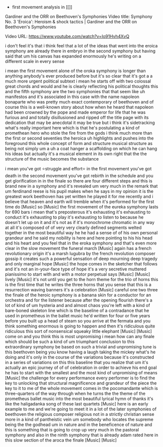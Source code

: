 - first movement analysis in [[]]

Gardiner and the ORR on Beethoven's Symphonies
Video title: Symphony No. 3 'Eroica': Heroism & shock tactics | Gardiner and the ORR on Beethoven's Symphonies
    
Video URL: https://www.youtube.com/watch?v=Io91Hvh4XvQ

i don't feel it's that i think feel that a lot of the ideas that went into the eroica symphony are already there in embryo in the second symphony but having said that um his canvas has expanded enormously he's writing on a different scale in every sense

i mean the first movement alone of the oroka symphony is longer than anything anybody's ever produced before but it's so clear that it's got a a much more urgent political subtext i mean he starts off with two colossal great chords and would and he is clearly reflecting his political thoughts this and the fifth symphony are the two symphonies that that seem like uh manifestos and it's associated in this case with the name napoleon bonaparte who was pretty much exact contemporary of beethoven and of course this is a well-known story about how when he heard that napoleon had been crowned by the pope and made emperor for life that he was furious and and totally disillusioned and ripped off the title page with its dedication that may be anecdotal it may be true but i think it's sidetracking what's really important here which is that he's postulating a kind of promethean hero who stole the fire from the gods i think much more than the first or second seventies the heroica uh highlights and pushes into the foreground this whole concept of form and structure musical structure as being not simply um a uh a coat hanger a scaffolding on which he can hang his ideas but actually it's a musical element in its own right that the the structure of the music becomes the substance 

i mean you've got ⭐️struggle and effort⭐️ in the first movement you've got death in the second movement you've got rebirth in the schedule and you get glorification in in the finale so there are four different steps and this is brand new in a symphony and it's revealed um very much in the remark that um ferdinand reese is his pupil makes when he says in my opinion it is the greatest work beethoven has yet written he played it for me recently and i believe that heaven and earth will tremble when it's performed for the first time do [Music] so [Music] the first movement of the eureka symphony lasts for 690 bars i mean that's preposterous it's exhausting it's exhausting to conduct it's exhausting to play it's exhausting to listen to because he doesn't let up on it and it's not as if it's monochrome chromatic in any way at all it's composed of of very very clearly defined segments welted together in the most beautiful way he he had a sense of of his own personal grandeur and he said my nobility is here and here pointing to his his head and his heart and you feel that in the eroka symphony and that's even more clear in the slow movement the funeral march [Music] again has a french revolutionary origin it's a marsh lugubra by the french revolution composer gossip it creates such a powerful sensation of deep mourning deep tragedy and only marginal hope [Music] the hope comes in the sketcher that follows and it's not an in-your-face type of hope it's a very secretive muttered pianissimo to start with and with a motor perpetual says [Music] [Music] lively [Music] it's not until you get to the horn theme for the trio of horns this is the first time that he writes the three horns that you sense that this is a resurrection waving banners it's a celebration [Music] careful one two three the finale of the heroic symphony is a banana skin for a conductor for an orchestra and for the listener because after the opening flourish there's a lot of kind of um hysteria and and almost chaos you're left with a kind of bare-boned skeleton line which is the baseline of a contradance that he used in prometheus in the ballet music he'd written for four or five years before you built up a head of steam so you arrive at the fermata and you think something enormous is going to happen and then it's ridiculous quite ridiculous this sort of nonsensical squeaky little elephant [Music] [Music] come on and you think this is most unpromising i mean how can any finale which should be such a kind of um triumphant conclusion to this extraordinary symphony be based on such a trivial and unpromising tune is this beethoven being you know having a laugh taking the mickey what's he doing and it's only in the course of the variations because it's constructed in a series of variations on this this baseline that you realize that um it's actually an epic journey of of of celebration in order to achieve his end goal he has to start with the smallest and the most kind of unpromising of means [Music] the challenge for every performance every performer is to find the key to unlocking that structural magnificence and grandeur of the piece the key to it to me of the whole movement comes in the pocomandante which is three-quarters of the way through when he turns the the theme of the prometheus ballet music into the most beautiful lyrical hymn of thanks it's like the haligadanka song of these last quartets [Music] here is an early example to me and we're going to meet it in a lot of the later symphonies of beethoven the religious composer religious not in a strictly christian sense more in a kind of pantheistic vein um somebody who locates the supreme being the the godhead um in nature and in the beneficence of nature and this is something that is going to crop up very much in the pastoral symphony and also in the ninth symphony that is already adam rated here in this slow section of the aroca the finale [Music] [Music]